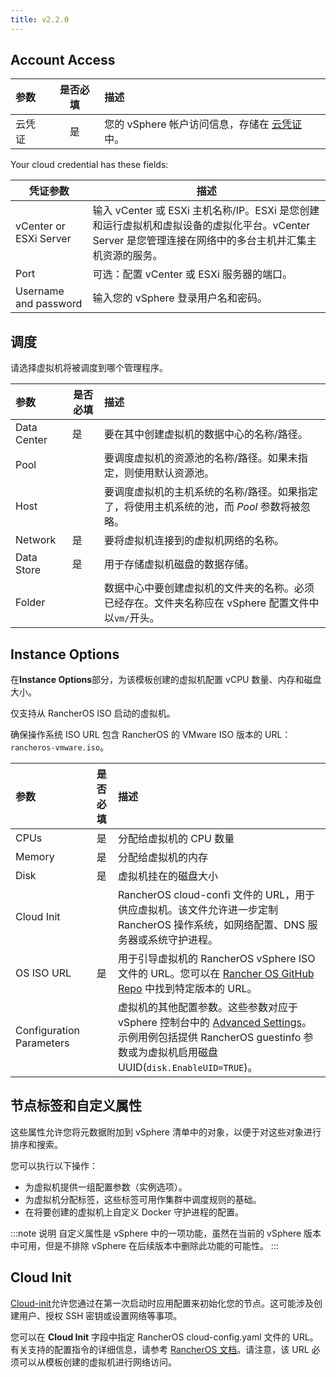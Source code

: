 ```yaml
---
title: v2.2.0
---
```


## Account Access

| 参数   | 是否必填 | 描述                                                                                                   |
| :----- | :------: | :----------------------------------------------------------------------------------------------------- |
| 云凭证 |    是    | 您的 vSphere 帐户访问信息，存储在 [云凭证](/docs/rancher2/user-settings/cloud-credentials/_index) 中。 |

Your cloud credential has these fields:

| 凭证参数               | 描述                                                                                                                                                   |
| ---------------------- | ------------------------------------------------------------------------------------------------------------------------------------------------------ |
| vCenter or ESXi Server | 输入 vCenter 或 ESXi 主机名称/IP。ESXi 是您创建和运行虚拟机和虚拟设备的虚拟化平台。vCenter Server 是您管理连接在网络中的多台主机并汇集主机资源的服务。 |
| Port                   | 可选：配置 vCenter 或 ESXi 服务器的端口。                                                                                                              |
| Username and password  | 输入您的 vSphere 登录用户名和密码。                                                                                                                    |

## 调度

请选择虚拟机将被调度到哪个管理程序。

| 参数        | 是否必填 | 描述                                                                                               |
| :---------- | -------- | :------------------------------------------------------------------------------------------------- |
| Data Center | 是       | 要在其中创建虚拟机的数据中心的名称/路径。                                                          |
| Pool        |          | 要调度虚拟机的资源池的名称/路径。如果未指定，则使用默认资源池。                                    |
| Host        |          | 要调度虚拟机的主机系统的名称/路径。如果指定了，将使用主机系统的池，而 _Pool_ 参数将被忽略。        |
| Network     | 是       | 要将虚拟机连接到的虚拟机网络的名称。                                                               |
| Data Store  | 是       | 用于存储虚拟机磁盘的数据存储。                                                                     |
| Folder      |          | 数据中心中要创建虚拟机的文件夹的名称。必须已经存在。文件夹名称应在 vSphere 配置文件中以`vm/`开头。 |

## Instance Options

在**Instance Options**部分，为该模板创建的虚拟机配置 vCPU 数量、内存和磁盘大小。

仅支持从 RancherOS ISO 启动的虚拟机。

确保操作系统 ISO URL 包含 RancherOS 的 VMware ISO 版本的 URL：`rancheros-vmware.iso`。

| 参数                     | 是否必填 | 描述                                                                                                                                                                                                            |
| :----------------------- | :------: | :-------------------------------------------------------------------------------------------------------------------------------------------------------------------------------------------------------------- |
| CPUs                     |    是    | 分配给虚拟机的 CPU 数量                                                                                                                                                                                         |
| Memory                   |    是    | 分配给虚拟机的内存                                                                                                                                                                                              |
| Disk                     |    是    | 虚拟机挂在的磁盘大小                                                                                                                                                                                            |
| Cloud Init               |          | RancherOS cloud-confi 文件的 URL，用于供应虚拟机。该文件允许进一步定制 RancherOS 操作系统，如网络配置、DNS 服务器或系统守护进程。                                                                               |
| OS ISO URL               |    是    | 用于引导虚拟机的 RancherOS vSphere ISO 文件的 URL。您可以在 [Rancher OS GitHub Repo](https://github.com/rancher/os) 中找到特定版本的 URL。                                                                      |
| Configuration Parameters |          | 虚拟机的其他配置参数。这些参数对应于 vSphere 控制台中的 [Advanced Settings](https://kb.vmware.com/s/article/1016098)。示例用例包括提供 RancherOS guestinfo 参数或为虚拟机启用磁盘 UUID(`disk.EnableUID=TRUE`)。 |

## 节点标签和自定义属性

这些属性允许您将元数据附加到 vSphere 清单中的对象，以便于对这些对象进行排序和搜索。

您可以执行以下操作：

- 为虚拟机提供一组配置参数（实例选项）。
- 为虚拟机分配标签，这些标签可用作集群中调度规则的基础。
- 在将要创建的虚拟机上自定义 Docker 守护进程的配置。

:::note 说明
自定义属性是 vSphere 中的一项功能，虽然在当前的 vSphere 版本中可用，但是不排除 vSphere 在后续版本中删除此功能的可能性。
:::

## Cloud Init

[Cloud-init](https://cloudinit.readthedocs.io/en/latest/)允许您通过在第一次启动时应用配置来初始化您的节点。这可能涉及创建用户、授权 SSH 密钥或设置网络等事项。

您可以在 **Cloud Init** 字段中指定 RancherOS cloud-config.yaml 文件的 URL。有关支持的配置指令的详细信息，请参考 [RancherOS 文档](https://rancher.com/docs/os/v1.x/en/configuration/#cloud-config)。请注意，该 URL 必须可以从模板创建的虚拟机进行网络访问。
